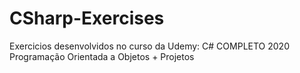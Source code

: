 # CSharp-Exercises

Exercicios desenvolvidos no curso da Udemy: C# COMPLETO 2020 Programação Orientada a Objetos + Projetos 
